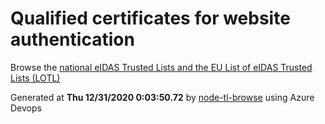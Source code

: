 # Qualified certificates for website authentication 
 Browse the [national eIDAS Trusted Lists and the EU List of eIDAS Trusted Lists (LOTL)](https://webgate.ec.europa.eu/tl-browser/#/) 
 
 
Generated at **Thu 12/31/2020  0:03:50.72** by [node-tl-browse](https://github.com/ymedlop/node-tl-browser) using Azure Devops 
